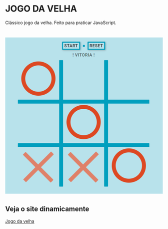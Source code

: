 # JOGO DA VELHA

<p>
    Clássico jogo da velha. Feito para praticar JavaScript.
</p>

<h1 aling="center">
    <img alt="jogo da velha" title="jogo da velha" src="./git/jogodavelha.PNG"/>
</h1>

## Veja o site dinamicamente

<a href="https://viteydev.github.io/Jogo-da-velha/">Jogo da velha</a>
